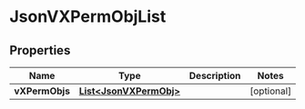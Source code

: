 
# JsonVXPermObjList

## Properties
Name | Type | Description | Notes
------------ | ------------- | ------------- | -------------
**vXPermObjs** | [**List&lt;JsonVXPermObj&gt;**](JsonVXPermObj.md) |  |  [optional]




